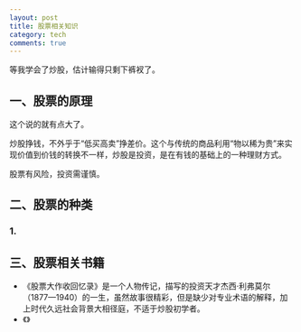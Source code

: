 ```yaml
---
layout: post
title: 股票相关知识
category: tech
comments: true
---
```


等我学会了炒股，估计输得只剩下裤衩了。

## 一、股票的原理
这个说的就有点大了。

炒股挣钱，不外乎于“低买高卖”挣差价。这个与传统的商品利用“物以稀为贵”来实现价值到价钱的转换不一样，炒股是投资，是在有钱的基础上的一种理财方式。

股票有风险，投资需谨慎。

## 二、股票的种类

### 1. 

## 三、股票相关书籍

- 《股票大作收回忆录》是一个人物传记，描写的投资天才杰西·利弗莫尔（1877—1940）的一生，虽然故事很精彩，但是缺少对专业术语的解释，加上时代久远社会背景大相径庭，不适于炒股初学者。
- 《》